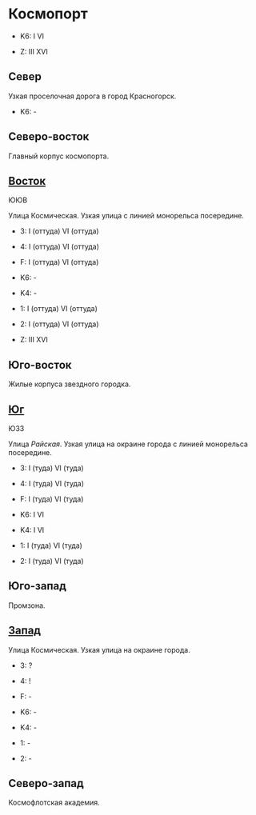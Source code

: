 # Космопорт

* K6:   I   VI

* Z:    III XVI

## Север

Узкая проселочная дорога в город Красногорск.

* K6:   -

## Северо-восток

Главный корпус космопорта.

## [Восток](./10600010.md)

ЮЮВ

Улица Космическая.
Узкая улица с линией монорельса посередине.

* 3:    I (оттуда)  VI (оттуда)
* 4:    I (оттуда)  VI (оттуда)
* F:    I (оттуда)  VI (оттуда)

* K6:   -
* K4:   -
* 1:    I (оттуда)  VI (оттуда)
* 2:    I (оттуда)  VI (оттуда)

* Z:    III XVI

## Юго-восток

Жилые корпуса звездного городка.

## [Юг](./10590020.md)

ЮЗЗ

Улица *Райская*.
Узкая улица на окраине города с линией монорельса посередине.

* 3:    I (туда)    VI (туда)
* 4:    I (туда)    VI (туда)
* F:    I (туда)    VI (туда)

* K6:   I   VI
* K4:   I   VI
* 1:    I (туда)    VI (туда)
* 2:    I (туда)    VI (туда)

## Юго-запад

Промзона.

## [Запад](./10580010.md)

Улица Космическая.
Узкая улица на окраине города.

* 3:    ?
* 4:    !
* F:    -

* K6:   -
* K4:   -
* 1:    -
* 2:    -

## Северо-запад

Космофлотская академия.
